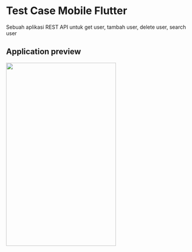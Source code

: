 # Test Case Mobile Flutter

Sebuah aplikasi REST API untuk get user, tambah user, delete user, search user

## Application preview

<img src="https://github.com/FerdiMauladi/TestCaseMobileFlutter/blob/master/gitassets/demo_aplikasi.gif" width="300" height="500"/>
